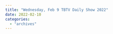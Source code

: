 ```yaml
---
title: "Wednesday, Feb 9 TBTV Daily Show 2022"
date: 2022-02-10
categories: 
  - "archives"
---
```



